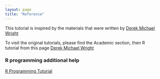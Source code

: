 ```yaml
---
layout: page
title: "Reference"
---
```


This tutorial is inspired by the materials that were written by [Derek Michael Wright](https://dblogr.com/) 

To visit the original tutorials, please find the Academic section, then R tutorial from this page [Derek Michael Wright](https://dblogr.com/)

### R programming additional help

[R Programming Tutorial](https://www.youtube.com/watch?v=_V8eKsto3Ug)

